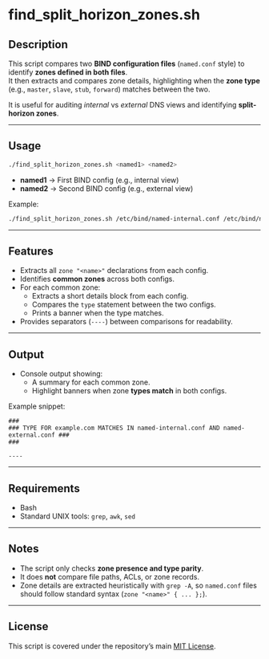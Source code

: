 # find_split_horizon_zones.sh

## Description
This script compares two **BIND configuration files** (`named.conf` style) to identify **zones defined in both files**.  
It then extracts and compares zone details, highlighting when the **zone type** (e.g., `master`, `slave`, `stub`, `forward`) matches between the two.

It is useful for auditing *internal* vs *external* DNS views and identifying **split-horizon zones**.

---

## Usage
```bash
./find_split_horizon_zones.sh <named1> <named2>
```

- **named1** → First BIND config (e.g., internal view)  
- **named2** → Second BIND config (e.g., external view)  

Example:
```bash
./find_split_horizon_zones.sh /etc/bind/named-internal.conf /etc/bind/named-external.conf
```

---

## Features
- Extracts all `zone "<name>"` declarations from each config.  
- Identifies **common zones** across both configs.  
- For each common zone:
  - Extracts a short details block from each config.  
  - Compares the `type` statement between the two configs.  
  - Prints a banner when the type matches.  
- Provides separators (`----`) between comparisons for readability.  

---

## Output
- Console output showing:  
  - A summary for each common zone.  
  - Highlight banners when zone **types match** in both configs.  

Example snippet:
```
###
### TYPE FOR example.com MATCHES IN named-internal.conf AND named-external.conf ###
###

----
```

---

## Requirements
- Bash  
- Standard UNIX tools: `grep`, `awk`, `sed`  

---

## Notes
- The script only checks **zone presence and type parity**.  
- It does **not** compare file paths, ACLs, or zone records.  
- Zone details are extracted heuristically with `grep -A`, so `named.conf` files should follow standard syntax (`zone "<name>" { ... };`).  

---

## License
This script is covered under the repository’s main [MIT License](../LICENSE).

